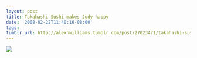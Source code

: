 ```yaml
---
layout: post
title: Takahashi Sushi makes Judy happy
date: '2008-02-22T11:40:16-08:00'
tags: 
tumblr_url: http://alexhwilliams.tumblr.com/post/27023471/takahashi-sushi-makes-judy-happy
---
```

<img src="http://24.media.tumblr.com/EXq6qISRE5qozw61QHYO3uiW_250.jpg"/>
